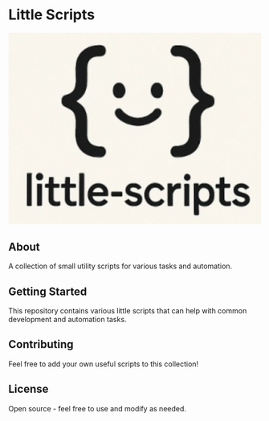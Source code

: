 # Little Scripts

<div align="center">
  <img src="little-scripts.jpg" alt="Little Scripts Logo" width="600">
</div>

## About

A collection of small utility scripts for various tasks and automation.

## Getting Started

This repository contains various little scripts that can help with common development and automation tasks.

## Contributing

Feel free to add your own useful scripts to this collection!

## License

Open source - feel free to use and modify as needed. 